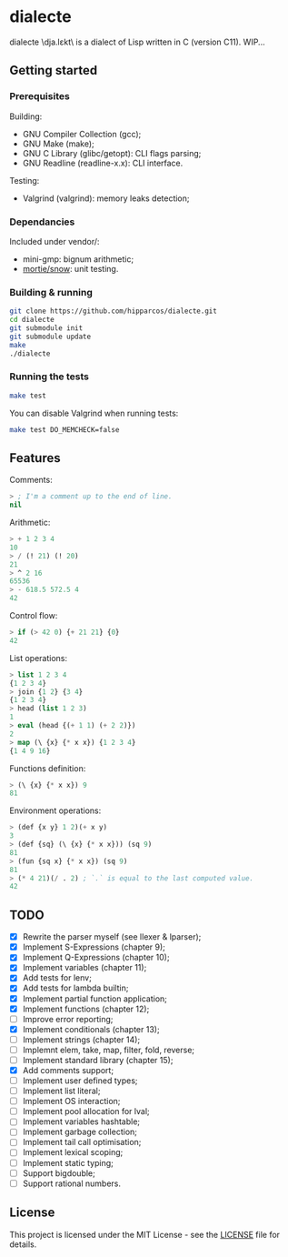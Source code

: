 # dialecte

dialecte \dja.lɛkt\ is a dialect of Lisp written in C (version C11).
WIP...

## Getting started

### Prerequisites

Building:
- GNU Compiler Collection (gcc);
- GNU Make (make);
- GNU C Library (glibc/getopt): CLI flags parsing;
- GNU Readline (readline-x.x): CLI interface.

Testing:
- Valgrind (valgrind): memory leaks detection;

### Dependancies

Included under vendor/:
- mini-gmp: bignum arithmetic;
- [mortie/snow](https://github.com/mortie/snow): unit testing.

### Building & running

```bash
git clone https://github.com/hipparcos/dialecte.git
cd dialecte
git submodule init
git submodule update
make
./dialecte
```

### Running the tests

```bash
make test
```

You can disable Valgrind when running tests:
```bash
make test DO_MEMCHECK=false
```

## Features

Comments:
```lisp
> ; I'm a comment up to the end of line.
nil
```
Arithmetic:
```lisp
> + 1 2 3 4
10
> / (! 21) (! 20)
21
> ^ 2 16
65536
> - 618.5 572.5 4
42
```
Control flow:
```lisp
> if (> 42 0) {+ 21 21} {0}
42
```
List operations:
```lisp
> list 1 2 3 4
{1 2 3 4}
> join {1 2} {3 4}
{1 2 3 4}
> head (list 1 2 3)
1
> eval (head {(+ 1 1) (+ 2 2)})
2
> map (\ {x} {* x x}) {1 2 3 4}
{1 4 9 16}
```
Functions definition:
```lisp
> (\ {x} {* x x}) 9
81
```
Environment operations:
```lisp
> (def {x y} 1 2)(+ x y)
3
> (def {sq} (\ {x} {* x x})) (sq 9)
81
> (fun {sq x} {* x x}) (sq 9)
81
> (* 4 21)(/ . 2) ; `.` is equal to the last computed value.
42
```

## TODO

- [x] Rewrite the parser myself (see llexer & lparser);
- [x] Implement S-Expressions (chapter 9);
- [x] Implement Q-Expressions (chapter 10);
- [x] Implement variables (chapter 11);
- [x] Add tests for lenv;
- [x] Add tests for lambda builtin;
- [x] Implement partial function application;
- [x] Implement functions (chapter 12);
- [ ] Improve error reporting;
- [x] Implement conditionals (chapter 13);
- [ ] Implement strings (chapter 14);
- [ ] Implemnt elem, take, map, filter, fold, reverse;
- [ ] Implement standard library (chapter 15);
- [x] Add comments support;
- [ ] Implement user defined types;
- [ ] Implement list literal;
- [ ] Implement OS interaction;
- [ ] Implement pool allocation for lval;
- [ ] Implement variables hashtable;
- [ ] Implement garbage collection;
- [ ] Implement tail call optimisation;
- [ ] Implement lexical scoping;
- [ ] Implement static typing;
- [ ] Support bigdouble;
- [ ] Support rational numbers.

## License

This project is licensed under the MIT License - see the [LICENSE](LICENSE) file for details.
